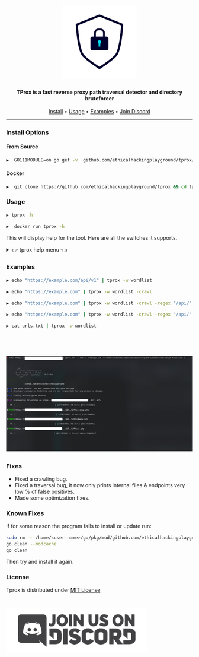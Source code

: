 <h1 align="center">
  <br>
<img src="static/icon.png" width="200px" alt="TProx">
</h1>

<h4 align="center">TProx is a fast reverse proxy path traversal detector and directory bruteforcer</h4>

<p align="center">
  <a href="#install">Install</a> •
  <a href="#usage">Usage</a> •
  <a href="#examples">Examples</a> •
  <a href="https://discord.gg/MQWCem5b">Join Discord</a> 
</p>

---

### Install Options

#### From Source

```sh
▶  GO111MODULE=on go get -v  github.com/ethicalhackingplayground/tprox/tprox
```

#### Docker

```sh
▶  git clone https://github.com/ethicalhackingplayground/tprox && cd tprox && docker build -t tprox .
```

### Usage

```sh
▶ tprox -h
```

```sh
▶  docker run tprox -h
```

This will display help for the tool. Here are all the switches it supports.

<details>
<summary> 👉 tprox help menu 👈</summary>

```
Usage of tprox:
  -c int
        The number of concurrent requests (default 10)
  -crawl
        crawl the resolved domain while testing for proxy misconfigs
  -depth int
        The crawl depth (default 5)
  -o string
        Output the results to a file
  -regex string
        Filter crawl with regex pattern
  -s    Show Silent output
  -scope string
        Specify a scope to crawl in with a regex
  -w string
        The wordlist to use against a valid endpoint to traverse
```

</details>

### Examples

```sh
▶ echo "https://example.com/api/v1" | tprox -w wordlist
```

```sh
▶ echo "https://example.com" | tprox -w wordlist -crawl
```

```sh
▶ echo "https://example.com" | tprox -w wordlist -crawl -regex "/api/"
```

```sh
▶ echo "https://example.com" | tprox -w wordlist -crawl -regex "/api/" -scope ".*.\.example.com"
```

```sh
▶ cat urls.txt | tprox -w wordlist
```


<h1 align="center">
  <br>
<img src="static/example.png" alt="example">
</h1>


### Fixes

- Fixed a crawling bug.
- Fixed a traversal bug, it now only prints internal files & endpoints very low % of false positives.
- Made some optimization fixes.

### Known Fixes

if for some reason the program fails to install or update run:

```sh
sudo rm -r /home/<user-name>/go/pkg/mod/github.com/ethicalhackingplayground/tprox
go clean --modcache
go clean
```

Then try and install it again.

### License

Tprox is distributed under [MIT License](https://github.com/ethicalhackingplayground/tprox/blob/main/LICENSE)

<h1 align="left">
  <a href="https://discord.gg/MQWCem5b"><img src="static/Join-Discord.png" width="380" alt="Join Discord"></a>
</h1>

